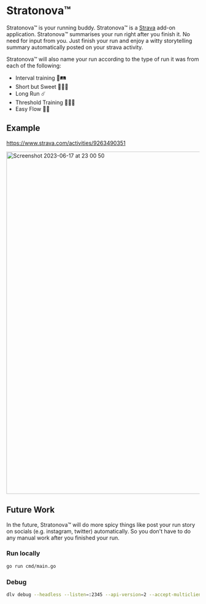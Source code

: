 # Stratonova™
Stratonova™ is your running buddy. Stratonova™ is a [Strava](strava.com) add-on application. Stratonova™ summarises your run right after you finish it. No need for input from you. Just finish your run and enjoy a witty storytelling summary automatically posted on your strava activity.

Stratonova™ will also name your run according to the type of run it was from each of the following:
- Interval training 💪🛤️
- Short but Sweet 💁🏽‍♂️
- Long Run ☄️
- Threshold Training 🚀🚀🚀
- Easy Flow 🌊🌊

## Example
https://www.strava.com/activities/9263490351

<img width="893" alt="Screenshot 2023-06-17 at 23 00 50" src="https://github.com/heshamMassoud/stratonova/assets/9512131/3db3eccb-f13f-440f-849d-09aa26d3f03d">

## Future Work
In the future, Stratonova™ will do more spicy things like post your run story on socials (e.g. instagram, twitter) automatically. So you don't have to do any manual work after you finished your run.



### Run locally
````bash
go run cmd/main.go
````

### Debug
````bash
dlv debug --headless --listen=:2345 --api-version=2 --accept-multiclient
````
